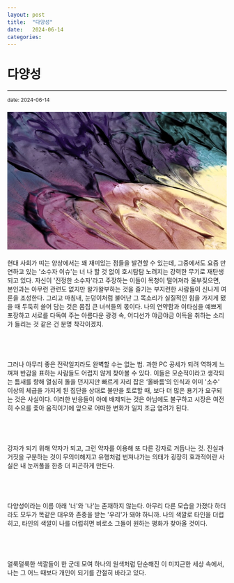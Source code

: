 ```yaml
---
layout: post
title:  "다양성"
date:   2024-06-14
categories:
---
```


다양성
=============
- - -
  <sup>date:   2024-06-14</sup>

<div class="img-box">
   <img src="/contents/paint2.jpg" alt="paint">
</div>

<br>
현대 사회가 띠는 양상에서는 꽤 재미있는 점들을 발견할 수 있는데, 그중에서도 요즘 만연하고 있는 '소수자 이슈'는 너 나 할 것 없이 호시탐탐 노려지는 강력한 무기로 재탄생되고 있다. 자신이 '진정한 소수자'라고 주장하는 이들이 목청이 떨어져라 울부짖으면, 본인과는 아무런 관련도 없지만 왈가왈부하는 것을 즐기는 부지런한 사람들이 신나게 여론을 조성한다. 그리고 마침내, 눈덩이처럼 불어난 그 목소리가 실질적인 힘을 가지게 됐을 때 두둑히 쓸어 담는 것은 몸집 큰 녀석들의 몫이다. 나의 연약함과 이타심을 예쁘게 포장하고 서로를 다독여 주는 아름다운 광경 속, 어디선가 야금야금 이득을 취하는 소리가 들리는 것 같은 건 분명 착각이겠지.
<h6>　</h6>
그러나 아무리 좋은 전략일지라도 완벽할 수는 없는 법. 과한 PC 공세가 되려 역하게 느껴져 반감을 표하는 사람들도 어렵지 않게 찾아볼 수 있다. 이들은 모순적이라고 생각되는 틈새를 향해 열심히 돌을 던지지만 빠르게 자리 잡은 ‘올바름’의 인식과 이미 '소수' 이상의 체급을 가지게 된 집단을 상대로 불만을 토로할 때, 보다 더 많은 용기가 요구되는 것은 사실이다. 이러한 반응들이 아예 배제되는 것은 아님에도 불구하고 시장은 여전히 수요를 좇아 움직이기에 앞으로 어떠한 변화가 일지 조금 염려가 된다.
<h6>　</h6>
강자가 되기 위해 약자가 되고, 그런 약자를 이용해 또 다른 강자로 거듭나는 것. 진실과 거짓을 구분하는 것이 무의미해지고 유행처럼 번져나가는 의태가 굉장히 효과적이란 사실은 내 눈꺼풀을 한층 더 피곤하게 만든다.
<h6>　</h6>
다양성이라는 이름 아래 '너'와 '나'는 존재하지 않는다. 아무리 다른 모습을 가졌다 하더라도 모두가 똑같은 대우와 존중을 받는 '우리'가 돼야 하니까. 나의 색깔로 타인을 더럽히고, 타인의 색깔이 나를 더럽히면 비로소 그들이 원하는 평화가 찾아올 것이다.
<h6>　</h6>
얼룩덜룩한 색깔들이 한 군데 모여 하나의 원색처럼 단순해진 이 미지근한 세상 속에서, 나는 그 어느 때보다 개인이 되기를 간절히 바라고 있다.
<h6>　</h6>
